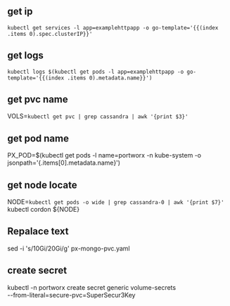 ## get ip
```
kubectl get services -l app=examplehttpapp -o go-template='{{(index .items 0).spec.clusterIP}}'
```

## get logs
```
kubectl logs $(kubectl get pods -l app=examplehttpapp -o go-template='{{(index .items 0).metadata.name}}')
```

## get pvc name
VOLS=`kubectl get pvc | grep cassandra | awk '{print $3}'`

## get pod name
PX_POD=$(kubectl get pods -l name=portworx -n kube-system -o jsonpath='{.items[0].metadata.name}')

## get node locate
NODE=`kubectl get pods -o wide | grep cassandra-0 | awk '{print $7}'`
kubectl cordon ${NODE}

## Repalace text
sed -i 's/10Gi/20Gi/g' px-mongo-pvc.yaml

## create secret
kubectl -n portworx create secret generic volume-secrets \
  --from-literal=secure-pvc=SuperSecur3Key

